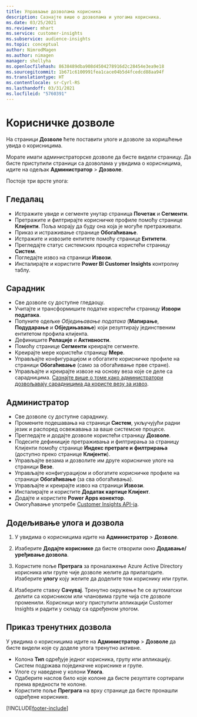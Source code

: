 ```yaml
---
title: Управљање дозволама корисника
description: Сазнајте више о дозволама и улогама корисника.
ms.date: 03/25/2021
ms.reviewer: mhart
ms.service: customer-insights
ms.subservice: audience-insights
ms.topic: conceptual
author: NimrodMagen
ms.author: nimagen
manager: shellyha
ms.openlocfilehash: 8638489dba908d4504278916d2c28454e3ea9e18
ms.sourcegitcommit: 1b671c6100991fea1cace04b5d4fcedcd88aa94f
ms.translationtype: HT
ms.contentlocale: sr-Cyrl-RS
ms.lasthandoff: 03/31/2021
ms.locfileid: "5760391"
---
```

# <a name="user-permissions"></a>Корисничке дозволе

На страници **Дозволе** ћете поставити улоге и дозволе за коришћење увида о корисницима.

Морате имати администраторске дозволе да бисте видели страницу. Да бисте приступили страници са дозволама у увидима о корисницима, идите на одељак **Администратор** > **Дозволе**.

Постоје три врсте улога:

## <a name="viewer"></a>Гледалац

- Истражите увиде и сегменте унутар страница **Почетак** и **Сегменти**.
- Претражите и филтрирајте корисничке профиле помоћу странице **Клијенти**. Поља морају да буду она која је могуће претраживати.
- Приказ и истраживање странице **Обогаћивање**.
- Истражите и извозите ентитете помоћу странице **Ентитети**.
- Прегледајте статус системских процеса користећи страницу **Систем**.
- Погледајте извоз на страници **Извози**.
- Инсталирајте и користите **Power BI Customer Insights** контролну таблу.

## <a name="contributor"></a>Сарадник

- Све дозволе су доступне гледаоцу.
- Учитајте и трансформишите податке користећи страницу **Извори података**.
- Попуните одељке *Обједињавање података* (**Мапирање**, **Подударање** и **Обједињавање**) који резултирају јединственим ентитетом профила клијента.
- Дефинишите **Релације** и **Активности**.
- Помоћу странице **Сегменти** креирајте сегменте.
- Креирајте мере користећи страницу **Мере**.
- Управљајте конфигурацијом и обогатите корисничке профиле на страници **Обогаћивање** (само за обогаћивање прве стране).
- Управљајте и креирајте извозе на основу веза које се деле са сарадницима. [Сазнајте више о томе како администратори дозвољавају сарадницима да користе везу за извоз](connections.md#allow-contributors-to-use-a-connection-for-exports).

## <a name="administrator"></a>Администратор

- Све дозволе су доступне сараднику.
- Промените подешавања на страници **Систем**, укључујући радни језик и распоред освежавања за ваше системске процесе.
- Прегледајте и додајте дозволе користећи страницу **Дозволе**.
- Подесите дефиниције претраживања и филтрирања за страницу Клијенти помоћу странице **Индекс претраге и филтрирања** (доступно преко странице **Клијенти**).
- Управљајте везама и дозволите им друге корисничке улоге на страници **Везе**.
- Управљајте конфигурацијом и обогатите корисничке профиле на страници **Обогаћивање** (за сва обогаћивања).
- Управљајте и креирајте извоз на страници **Извози**.
- Инсталирајте и користите **Додатак картице Клијент**.
- Додајте и користите **Power Apps конектор**.
- Омогућавање употребе [Customer Insights API-ја](apis.md).

## <a name="assign-roles-and-permissions"></a>Додељивање улога и дозвола

1. У увидима о корисницима идите на **Администратор** > **Дозволе**.

1. Изаберите **Додајте кориснике** да бисте отворили окно **Додавање/уређивање дозвола**.

1. Користите поље **Претрага** за проналажење Azure Active Directory корисника или групе чије дозволе желите да прилагодите. Изаберите **улогу** коју желите да доделите том кориснику или групи.

1. Изаберите ставку **Сачувај**. Тренутно окружење ће се аутоматски делити са корисником или члановима групе чија сте дозволе променили. Корисници могу приступити апликацији Customer Insights и радити у складу са одређеном улогом.

## <a name="view-current-permissions"></a>Приказ тренутних дозвола

У увидима о корисницима идите на **Администратор** > **Дозволе** да бисте видели које су доделе улога тренутно активне.

- Колона **Тип** одређује једног корисника, групу или апликацију. Систем подржава појединачне кориснике и групе.
- Улоге су наведене у колони **Улога**.
- Одаберите наслов било које колоне да бисте резултате сортирали према вредности те колоне.
- Користите поље **Преграга** на врху странице да бисте пронашли одређене кориснике.


[!INCLUDE[footer-include](../includes/footer-banner.md)]
